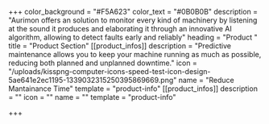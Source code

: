 +++
color_background = "#F5A623"
color_text = "#0B0B0B"
description = "Aurimon offers an solution to monitor every kind of machinery by listening at the sound it produces and elaborating it through an innovative AI algorithm, allowing to detect faults early and reliably"
heading = "Product "
title = "Product Section"
[[product_infos]]
description = "Predictive maintenance allows you to keep your machine running as much as possible, reducing both planned and unplanned downtime."
icon = "/uploads/kisspng-computer-icons-speed-test-icon-design-5ae641e2ec1195-1339032315250395869669.png"
name = "Reduce Mantainance Time"
template = "product-info"
[[product_infos]]
description = ""
icon = ""
name = ""
template = "product-info"

+++
